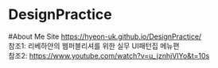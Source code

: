 # DesignPractice    
#About Me Site
https://hyeon-uk.github.io/DesignPractice/  
참조1: 리베하얀의 웹퍼블리셔를 위한 실무 UI패턴집 메뉴편   
참조2: https://www.youtube.com/watch?v=u_jznhjVIYo&t=10s   
